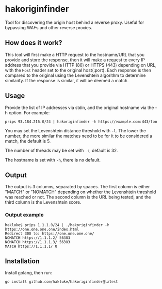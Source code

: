 # hakoriginfinder

Tool for discovering the origin host behind a reverse proxy. Useful for bypassing WAFs and other reverse proxies.

## How does it work?

This tool will first make a HTTP request to the hostname/URL that you provide and store the response, then it will make a request to every IP address that you provide via HTTP (80) or HTTPS (443) depending on URL, with the `Host` header set to the original host(:port). Each response is then compared to the original using the Levenshtein algorithm to determine similarity. If the response is similar, it will be deemed a match.

## Usage

Provide the list of IP addresses via stdin, and the original hostname via the -h option. For example:

```
prips 93.184.216.0/24 | hakoriginfinder -h https://example.com:443/foo
```

You may set the Levenshtein distance threshold with `-l`. The lower the number, the more similar the matches need to be for it to be considered a match, the default is 5.

The number of threads may be set with `-t`, default is 32.

The hostname is set with `-h`, there is no default.

## Output

The output is 3 columns, separated by spaces. The first column is either "MATCH" or "NOMATCH" depending on whether the Levenshtein threshold was reached or not. The second column is the URL being tested, and the third column is the Levenshtein score.

### Output example

```
hakluke$ prips 1.1.1.0/24 | ./hakoriginfinder -h https://one.one.one.one/index.html
Redirect 308 to: https://one.one.one.one/
NOMATCH https://1.1.1.2/ 56383
NOMATCH https://1.1.1.3/ 56383
MATCH https://1.1.1.1/ 0
```

## Installation

Install golang, then run:

```
go install github.com/hakluke/hakoriginfinder@latest
```
